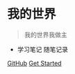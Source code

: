 <!-- _coverpage.md -->


# 我的世界

> 我的世界我做主

- 学习笔记  随笔记录

[GitHub](https://github.com/AnJian2020/)
[Get Started](#我的世界)